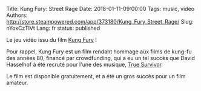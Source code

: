 Title: Kung Fury: Street Rage
Date: 2018-01-11-09:00:00
Tags: music, video
Authors: http://store.steampowered.com/app/373180/Kung_Fury_Street_Rage/
Slug: nYoxCzTlVt
Lang: fr
status: published

Le jeu vidéo issu du film [Kung Fury](https://www.youtube.com/watch?v=bS5P_LAqiVg) !

Pour rappel, Kung Fury est un film rendant hommage aux films de kung-fu des années 80,
financé par crowdfunding, qui a eu un tel succès que David Hasselhof à été recruté pour l'une des musique,
[True Survivor](https://www.youtube.com/watch?v=ZTidn2dBYbY).

Le film est disponible gratuitement, et a été un gros succès pour un film amateur.
